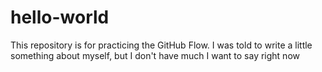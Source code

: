 # hello-world
This repository is for practicing the GitHub Flow.
I was told to write a little something about myself, but I don't have much I want to say right now 
